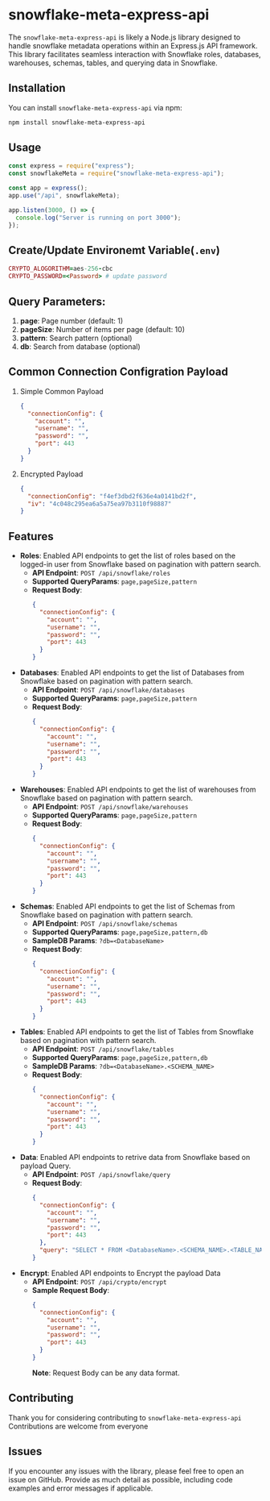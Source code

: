 # snowflake-meta-express-api

The `snowflake-meta-express-api` is likely a Node.js library designed to handle snowflake metadata operations within an Express.js API framework. This library facilitates seamless interaction with Snowflake roles, databases, warehouses, schemas, tables, and querying data in Snowflake.

## Installation

You can install `snowflake-meta-express-api` via npm:

```sh
npm install snowflake-meta-express-api
```

## Usage

```javascript
const express = require("express");
const snowflakeMeta = require("snowflake-meta-express-api");

const app = express();
app.use("/api", snowflakeMeta);

app.listen(3000, () => {
  console.log("Server is running on port 3000");
});
```

## Create/Update Environemt Variable(`.env`)

```ruby
CRYPTO_ALOGORITHM=aes-256-cbc
CRYPTO_PASSWORD=<Password> # update password
```

## Query Parameters:

1. **page**: Page number (default: 1)
2. **pageSize**: Number of items per page (default: 10)
3. **pattern**: Search pattern (optional)
4. **db**: Search from database (optional)

## Common Connection Configration Payload

1. Simple Common Payload

   ```json
   {
     "connectionConfig": {
       "account": "",
       "username": "",
       "password": "",
       "port": 443
     }
   }
   ```

2. Encrypted Payload

   ```json
   {
     "connectionConfig": "f4ef3dbd2f636e4a0141bd2f",
     "iv": "4c048c295ea6a5a75ea97b3110f98887"
   }
   ```

## Features

- **Roles**: Enabled API endpoints to get the list of roles based on the logged-in user from Snowflake based on pagination with pattern search.
  - **API Endpoint**: `POST /api/snowflake/roles`
  - **Supported QueryParams**: `page,pageSize,pattern`
  - **Request Body**:
    ```json
    {
      "connectionConfig": {
        "account": "",
        "username": "",
        "password": "",
        "port": 443
      }
    }
    ```
- **Databases**: Enabled API endpoints to get the list of Databases from Snowflake based on pagination with pattern search.
  - **API Endpoint**: `POST /api/snowflake/databases`
  - **Supported QueryParams**: `page,pageSize,pattern`
  - **Request Body**:
    ```json
    {
      "connectionConfig": {
        "account": "",
        "username": "",
        "password": "",
        "port": 443
      }
    }
    ```
- **Warehouses**: Enabled API endpoints to get the list of warehouses from Snowflake based on pagination with pattern search.
  - **API Endpoint**: `POST /api/snowflake/warehouses`
  - **Supported QueryParams**: `page,pageSize,pattern`
  - **Request Body**:
    ```json
    {
      "connectionConfig": {
        "account": "",
        "username": "",
        "password": "",
        "port": 443
      }
    }
    ```
- **Schemas**: Enabled API endpoints to get the list of Schemas from Snowflake based on pagination with pattern search.
  - **API Endpoint**: `POST /api/snowflake/schemas`
  - **Supported QueryParams**: `page,pageSize,pattern,db`
  - **SampleDB Params**: `?db=<DatabaseName>`
  - **Request Body**:
    ```json
    {
      "connectionConfig": {
        "account": "",
        "username": "",
        "password": "",
        "port": 443
      }
    }
    ```
- **Tables**: Enabled API endpoints to get the list of Tables from Snowflake based on pagination with pattern search.
  - **API Endpoint**: `POST /api/snowflake/tables`
  - **Supported QueryParams**: `page,pageSize,pattern,db`
  - **SampleDB Params**: `?db=<DatabaseName>.<SCHEMA_NAME>`
  - **Request Body**:
    ```json
    {
      "connectionConfig": {
        "account": "",
        "username": "",
        "password": "",
        "port": 443
      }
    }
    ```
- **Data**: Enabled API endpoints to retrive data from Snowflake based on payload Query.
  - **API Endpoint**: `POST /api/snowflake/query`
  - **Request Body**:
    ```json
    {
      "connectionConfig": {
        "account": "",
        "username": "",
        "password": "",
        "port": 443
      },
      "query": "SELECT * FROM <DatabaseName>.<SCHEMA_NAME>.<TABLE_NAME> LIMIT 100"
    }
    ```
- **Encrypt**: Enabled API endpoints to Encrypt the payload Data
  - **API Endpoint**: `POST /api/crypto/encrypt`
  - **Sample Request Body**:
    ```json
    {
      "connectionConfig": {
        "account": "",
        "username": "",
        "password": "",
        "port": 443
      }
    }
    ```
    **Note**: Request Body can be any data format.

## Contributing

Thank you for considering contributing to `snowflake-meta-express-api` Contributions are welcome from everyone

## Issues

If you encounter any issues with the library, please feel free to open an issue on GitHub. Provide as much detail as possible, including code examples and error messages if applicable.
